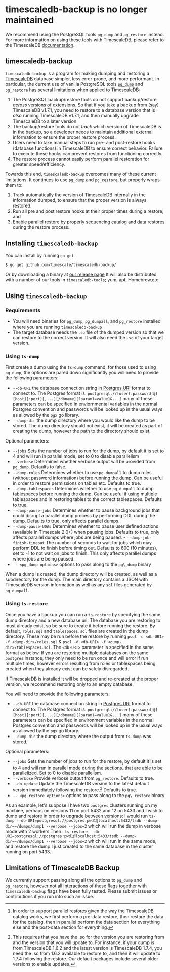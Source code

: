 # timescaledb-backup is no longer maintained
We recommend using the PostgreSQL tools `pg_dump` and `pg_restore` instead. For more
information on using these tools with TimescaleDB, please refer to the TimescaleDB 
[documentation](https://docs.timescale.com/timescaledb/latest/how-to-guides/backup-and-restore/).

## timescaledb-backup 

`timescaledb-backup` is a program for making dumping and restoring a
[TimescaleDB](//github.com/timescale/timescaledb) database simpler, less error-prone,
and more performant.  In particular, the current use of vanilla PostgreSQL tools
[`pg_dump`](//www.postgresql.org/docs/current/app-pgdump.html) and
[`pg_restore`](//www.postgresql.org/docs/current/app-pgrestore.html) has several 
limitations when applied to TimescaleDB:
1. The PostgreSQL backup/restore tools do not support backup/restore _across_
   versions of extensions.  So that if you take a backup from (say) TimescaleDB
   v1.7.1, you need to restore to a database version that is _also_ running
   TimescaleDB v1.7.1, and then manually upgrade TimescaleDB to a later version.
1. The backup/restore tools do not _track_ which version of TimescaleDB is in the
   backup, so a developer needs to maintain additional external information to
   ensure the proper restore process.
1. Users need to take manual steps to run pre- and post-restore hooks (database
   functions) in TimescaleDB to ensure correct behavior.  Failure to execute these
   hooks can prevent restores from functioning correctly.
1. The restore process cannot easily perform parallel restoration for greater
   speed/efficiency.

Towards this end, `timescaledb-backup` overcomes many of these current
limitations.  It continues to use `pg_dump` and `pg_restore`, but properly wraps
them to:
1. Track automatically the version of TimescaleDB internally in the information
   dumped, to ensure that the proper version is always restored.
1. Run all pre and post restore hooks at their proper times during a restore; and
1. Enable parallel restore by properly sequencing catalog and data restores during
   the restore process.

## Installing `timescaledb-backup`

You can install by running `go get`

```bash
$ go get github.com/timescale/timescaledb-backup/
```

Or by downloading a binary at [our release page](//github.com/timescale/timescaledb-backup/releases)
It will also be distributed with a number of our tools in `timescaledb-tools`; yum, apt, Homebrew,etc.

## Using `timescaledb-backup`

### Requirements
   - You will need binaries for `pg_dump`, `pg_dumpall`, and `pg_restore` installed where you are running 
   `timescaledb-backup`
   - The target database needs the `.so` file of the dumped version so that we can restore to the correct version. It will also need the `.so` of your target version.

### Using `ts-dump`
First create a dump using the `ts-dump` command, for those used to using `pg_dump`, the
options are pared down significantly you will need to provide the following parameters:

   - `--db-URI` the database connection string in [Postgres URI](https://www.postgresql.org/docs/current/libpq-connect.html#LIBPQ-CONNSTRING) format to connect to. The Postgres format is: `postgresql://[user[:password]@][host][:port][,...][/dbname][?param1=value1&...]` many of these parameters can be specified in enviornmental variables in the normal Postgres convention and passwords will be looked up in the usual ways as allowed by the `pgx` go library.
   - `--dump-dir` the dump directory where you would like the dump to be stored. The dump directory should not exist, it will be created as part of creating the dump, however the path to the directory should exist.

Optional parameters:
   - `--jobs` Sets the number of jobs to run for the dump, by default it is set to 4 and will run in parallel mode, set to 0 to disable parallelism
   - `--verbose` Determines whether verbose output will be provided from `pg_dump`. Defaults to false. 
   - `--dump-roles` Determines whether to use `pg_dumpall` to dump roles (without password information) before running the dump. Can be useful in order to restore permissions on tables etc. Defaults to true.
   - `--dump-tablespaces` Determines whether to use `pg_dumpall` to dump tablespaces before running the dump. Can be useful if using multiple tablespaces and in restoring tables to the correct tablespaces. Defaults to true. 
   - `--dump-pause-jobs` Determines whether to pause background jobs that could disrupt a parallel dump process by performing DDL during the dump. Defaults to true, only affects parallel dumps. 
   - `--dump-pause-UDAs` Determines whether to pause user defined actions (available in Timescale 2.0+) when pausing jobs. Defaults to true, only affects parallel dumps where jobs are being paused.
	- `--dump-job-finish-timeout` The number of seconds to wait for jobs which may perform DDL to finish before timing out. Defaults to 600 (10 minutes), set to -1 to not wait on jobs to finish. This only affects parallel dumps where jobs are being paused. 
   - `-- <pg_dump options>` options to pass along to the `pg\_dump` binary
	

When a dump is created, the dump directory will be created, as well as a subdirectory for the dump. The main directory contains a JSON with TimescaleDB version information as well as any `sql` files generated by `pg_dumpall`. 

### Using `ts-restore`
Once you have a backup you can run a `ts-restore` by specifying the same dump directory
and a new database uri. The database you are restoring to must already exist, so be sure
to create it before running the restore. By default, `roles.sql` and `tablespaces.sql`
files are created in the dump directory. These may be run before the restore by running
`psql -d <db-URI> -f <dump-dir>/roles.sql` & `psql -d <db-URI> -f <dump-dir>/tablespaces.sql`. 
The `<db-URI>` parameter is specified in the same format as below. If you are restoring
multiple databases on the same `postgres` instance, they only need to be run once and will
error if run multiple times, however errors resulting from roles or tablespaces being
created when they already exist can be safely disregarded. 

If TimescaleDB is installed it will be dropped and re-created at the proper version, we
recommend restoring only to an empty database.  

You will need to provide the following parameters: 

  - `--db-URI` the database connection string in [Postgres URI](https://www.postgresql.org/docs/current/libpq-connect.html#LIBPQ-CONNSTRING) format to connect to. The Postgres format is: `postgresql://[user[:password]@][host][:port][,...][/dbname][?param1=value1&...]` many of these parameters can be specified in environment variables in the normal Postgres convention and passwords will be looked up in the usual ways as allowed by the `pgx` go library.
   - `--dump-dir` the dump directory where the output from `ts-dump` was stored.

Optional parameters:
   - `--jobs` Sets the number of jobs to run for the restore, by default it is set to 4 and will run in parallel mode during the sections[^1] that are able to be parallelized. Set to 0 to disable parallelism.
   - `--verbose` Provide verbose output from `pg_restore`. Defaults to true.
   - `--do-update` Update the TimescaleDB version to the latest default version immediately following the restore.[^2] Defaults to true.
   - `-- <pg_restore options>` options to pass along to the `pg\_restore` binary

As an example, let's suppose I have two `postgres` clusters running on my machine, perhaps on versions 11 on port 5432 and 12 on 5433 and I wish to dump and restore in order to upgrade between versions: 
I would run `ts-dump --db-URI=postgresql://postgres:pwd1@localhost:5432/tsdb --dump-dir=~/dumps/dump1 --verbose --jobs=2`
which will run the dump in verbose mode with 2 workers
Then : `ts-restore --db-URI=postgresql://postgres:pwd1@localhost:5433/tsdb --dump-dir=~/dumps/dump1 --verbose --jobs=2`
which will run in the same mode, and restore the dump I just created to the same database in the cluster running on port 5433. 

## Limitations of TimescaleDB Backup
We currently support passing along all the options to `pg_dump` and `pg_restore`,
however not all interactions of these flags together with `timescaledb-backup` flags have
been fully tested. Please submit issues or contributions if you run into such an issue.

[^1]: In order to support parallel restores given the way the TimescaleDB catalog works,
   we first perform a pre-data restore, then restore the data for the catalog, then in
   parallel perform the data section for everything else and the post-data section for
   everything. 

[^2]: This requires that you have the .so for the version you are restoring from and the
   version that you will update to. For instance, if your dump is from TimescaleDB 1.6.2
   and the latest version is TimescaleDB 1.7.4, you need the .so from 1.6.2 available to
   restore to, and then it will update to 1.7.4 following the restore. Our default
   packages include several older versions to enable updates. 

